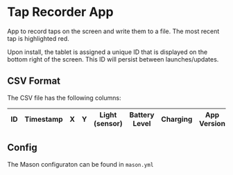 # Tap Recorder App

App to record taps on the screen and write them to a file. The most recent tap is highlighted red.

Upon install, the tablet is assigned a unique ID that is displayed on the bottom right of the screen. This ID will persist between launches/updates.

## CSV Format

The CSV file has the following columns:

| ID  | Timestamp | X   | Y   | Light (sensor) | Battery Level | Charging | App Version | Build Number |
| --- | --------- | --- | --- | -------------- | ------------- | -------- | ----------- | ------------ |

## Config

The Mason configuraton can be found in `mason.yml`
